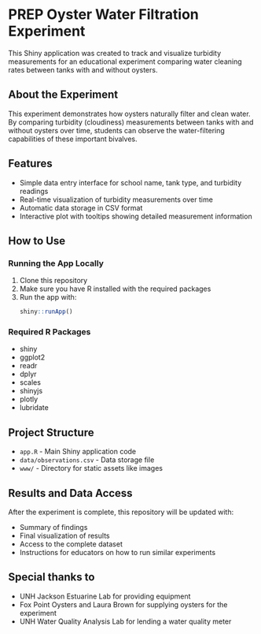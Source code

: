 # PREP Oyster Water Filtration Experiment

This Shiny application was created to track and visualize turbidity measurements for an educational experiment comparing water cleaning rates between tanks with and without oysters.

## About the Experiment

This experiment demonstrates how oysters naturally filter and clean water. By comparing turbidity (cloudiness) measurements between tanks with and without oysters over time, students can observe the water-filtering capabilities of these important bivalves.

## Features

- Simple data entry interface for school name, tank type, and turbidity readings
- Real-time visualization of turbidity measurements over time
- Automatic data storage in CSV format
- Interactive plot with tooltips showing detailed measurement information

## How to Use

### Running the App Locally

1. Clone this repository
2. Make sure you have R installed with the required packages
3. Run the app with:
   ```r
   shiny::runApp()
   ```

### Required R Packages

- shiny
- ggplot2
- readr
- dplyr
- scales
- shinyjs
- plotly
- lubridate

## Project Structure

- `app.R` - Main Shiny application code
- `data/observations.csv` - Data storage file
- `www/` - Directory for static assets like images

## Results and Data Access

After the experiment is complete, this repository will be updated with:
- Summary of findings
- Final visualization of results
- Access to the complete dataset
- Instructions for educators on how to run similar experiments

## Special thanks to
- UNH Jackson Estuarine Lab for providing equipment
- Fox Point Oysters and Laura Brown for supplying oysters for the experiment
- UNH Water Quality Analysis Lab for lending a water quality meter